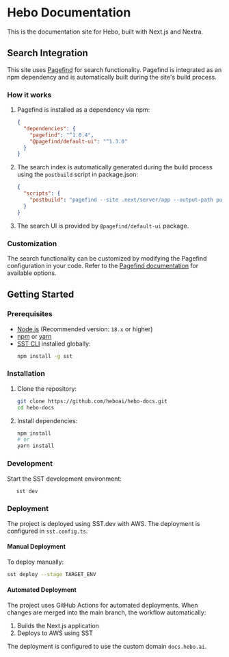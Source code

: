 # Hebo Documentation

This is the documentation site for Hebo, built with Next.js and Nextra.

## Search Integration

This site uses [Pagefind](https://pagefind.app/) for search functionality. Pagefind is integrated as an npm dependency and is automatically built during the site's build process.

### How it works

1. Pagefind is installed as a dependency via npm:
   ```json
   {
     "dependencies": {
       "pagefind": "^1.0.4",
       "@pagefind/default-ui": "^1.3.0"
     }
   }
   ```

2. The search index is automatically generated during the build process using the `postbuild` script in package.json:
   ```json
   {
     "scripts": {
       "postbuild": "pagefind --site .next/server/app --output-path public/_pagefind"
     }
   }
   ```

3. The search UI is provided by `@pagefind/default-ui` package.

### Customization

The search functionality can be customized by modifying the Pagefind configuration in your code. Refer to the [Pagefind documentation](https://pagefind.app/docs/) for available options.

## Getting Started

### Prerequisites

- [Node.js](https://nodejs.org/) (Recommended version: `18.x` or higher)
- [npm](https://www.npmjs.com/) or [yarn](https://yarnpkg.com/)
- [SST CLI](https://sst.dev/docs/installation) installed globally:
  ```bash
  npm install -g sst
  ```

### Installation

1. Clone the repository:
   ```bash
   git clone https://github.com/heboai/hebo-docs.git
   cd hebo-docs
   ```

2. Install dependencies:
   ```bash
   npm install
   # or
   yarn install
   ```

### Development

Start the SST development environment:
```bash
   sst dev
```

### Deployment

The project is deployed using SST.dev with AWS. The deployment is configured in `sst.config.ts`.

#### Manual Deployment

To deploy manually:

```bash
sst deploy --stage TARGET_ENV
```

#### Automated Deployment

The project uses GitHub Actions for automated deployments. When changes are merged into the main branch, the workflow automatically:

1. Builds the Next.js application
2. Deploys to AWS using SST

The deployment is configured to use the custom domain `docs.hebo.ai`.
